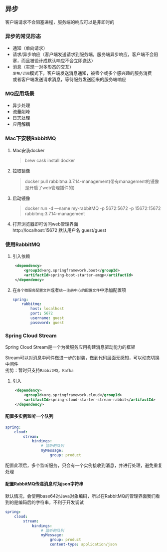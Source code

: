 ## 异步
客户端请求不会阻塞进程，服务端的响应可以是非即时的  
### 异步的常见形态  
- 通知（单向请求）  
- 请求/异步响应（客户端发送请求到服务端，服务端异步响应，客户端不会阻塞，而且被设计成默认响应不会立即送达）  
- 消息（实现一对多形态的交互）  
  `发布/订阅`模式下，客户端发送消息通知，被零个或多个感兴趣的服务消费  
  或者客户端发送请求消息，等待服务发送回来的服务端响应  
### MQ应用场景  
- 异步处理  
- 流量削峰  
- 日志处理  
- 应用解耦  
### Mac下安装RabbitMQ
1. Mac安装docker  
   > brew cask install docker  
2. 拉取镜像
   > docker pull rabbitma:3.7.14-management(带有management的镜像是开启了web管理插件的)  
3. 启动镜像  
   > docker run -d —name my-rabbitMQ -p 5672:5672 -p 15672:15672 rabbitmq:3.7.14-management 
4. 打开浏览器即可访问web管理界面  
   http://localhost:15672  默认用户名 guest/guest
### 使用RabbitMQ  
1. 引入依赖  
   ```xml
    <dependency>
        <groupId>org.springframework.boot</groupId>
        <artifactId>spring-boot-starter-amqp</artifactId>
    </dependency>
   ```
2. 在`各个微服务配置文件`或者`统一注册中心的配置文件`中添加配置项  
    ```yml
    spring:
        rabbitmq:
            host: localhost
            port: 5672
            username: guest
            password: guest
    ```
### Spring Cloud Stream  
Spring Cloud Stream是一个为微服务应用构建消息驱动能力的框架  

Stream可以对消息中间件做进一步的封装，做到代码层面无感知，可以动态切换中间件  
劣势：暂时只支持`RabbitMQ`，`Kafka`  

1. 引入  
   ```xml
    <dependency>
        <groupId>org.springframework.cloud</groupId>
        <artifactId>spring-cloud-starter-stream-rabbit</artifactId>
    </dependency>
   ```
#### 配置多实例监听一个队列 
```yml
spring:
    cloud: 
        stream:
            bindings:
                # 监听的队列
                myMessage:
                    group: product
```
配置此项后，多个监听服务，只会有一个实例接收到消息，并进行处理，避免重复处理  
#### 配置RabbitMQ传递消息时为json字符串  
默认情况，会使用base64对Java对象编码，所以在RabbitMQ的管理界面我们看到的是编码后的字符串，不利于开发调试  
```yml
spring:
    cloud: 
        stream:
            bindings:
                # 监听的队列
                myMessage:
                    group: product
                    content-type: application/json  
```
